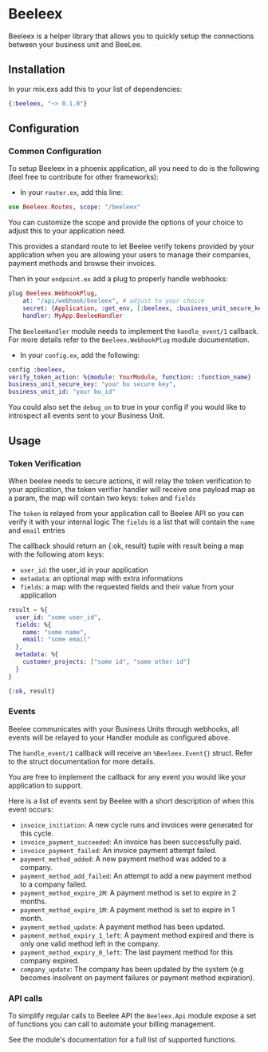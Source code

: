 # Beeleex

Beeleex is a helper library that allows you to quickly setup the connections between your business unit and BeeLee.
## Installation

  In your mix.exs add this to your list of dependencies:

  ```elixir
  {:beeleex, "~> 0.1.0"}
  ```
## Configuration
### Common Configuration
To setup Beeleex in a phoenix application, all you need to do is the following (feel free to contribute for other frameworks):

  - In your `router.ex`, add this line:
  ```elixir
  use Beeleex.Routes, scope: "/beeleex"
  ```
  You can customize the scope and provide the options of your choice to adjust this to your application need.

This provides a standard route to let Beelee verify tokens provided by your application when you are allowing your users to manage their companies, payment methods and browse their invoices.

Then in your `endpoint.ex` add a plug to properly handle webhooks:
```elixir
plug Beeleex.WebhookPlug,
    at: "/api/webhook/beeleex", # adjust to your choice
    secret: {Application, :get_env, [:beeleex, :business_unit_secure_key]},
    handler: MyApp.BeeleeHandler
```

The `BeeleeHandler` module needs to implement the `handle_event/1` callback. For more details refer to the `Beeleex.WebhookPlug` module documentation.

  - In your `config.ex`, add the following: 
  ```elixir
  config :beeleex,
  verify_token_action: %{module: YourModule, function: :function_name}
  business_unit_secure_key: "your bu secure key",
  business_unit_id: "your bu_id"
  ```

You could also set the `debug_on` to true in your config if you would like to introspect all events sent to your Business Unit.

## Usage
### Token Verification
When beelee needs to secure actions, it will relay the token verification to your application, the token verifier handler will receive one payload map as a param, the map will contain two keys: `token` and `fields`

The `token` is relayed from your application call to Beelee API so you can verify it with your internal logic
The `fields` is a list that will contain the `name` and `email` entries

The callback should return an {:ok, result} tuple with result being a map with the following atom keys:
- `user_id`: the user_id in your application
- `metadata`: an optional map with extra informations
- `fields`: a map with the requested fields and their value from your application

```elixir
result = %{
  user_id: "some user_id",
  fields: %{
    name: "some name",
    email: "some email"
  },
  metadata: %{
    customer_projects: ["some id", "some other id"]
  }
}

{:ok, result}
```

### Events
Beelee communicates with your Business Units through webhooks, all events will be relayed to your Handler module as configured above.

The `handle_event/1` callback will receive an `%Beeleex.Event{}` struct. Refer to the struct documentation for more details.

You are free to implement the callback for any event you would like your application to support.

Here is a list of events sent by Beelee with a short description of when this event occurs:
- `invoice_initiation`: A new cycle runs and invoices were generated for this cycle.
- `invoice_payment_succeeded`: An invoice has been successfully paid.
- `invoice_payment_failed`: An invoice payment attempt failed.
- `payment_method_added`: A new payment method was added to a company.
- `payment_method_add_failed`: An attempt to add a new payment method to a company failed.
- `payment_method_expire_2M`: A payment method is set to expire in 2 months.
- `payment_method_expire_1M`: A payment method is set to expire in 1 month.
- `payment_method_update`: A payment method has been updated.
- `payment_method_expiry_1_left`: A payment method expired and there is only one valid method left in the company.
- `payment_method_expiry_0_left`: The last payment method for this company expired.
- `company_update`: The company has been updated by the system (e.g becomes insolvent on payment failures or payment method expiration).

### API calls
To simplify regular calls to Beelee API the `Beeleex.Api` module expose a set of functions you can call to automate your billing management.

See the module's documentation for a full list of supported functions.
